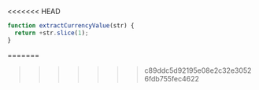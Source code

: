 <<<<<<< HEAD
```js run
function extractCurrencyValue(str) {
  return +str.slice(1);
}
```
=======
>>>>>>> c89ddc5d92195e08e2c32e30526fdb755fec4622
